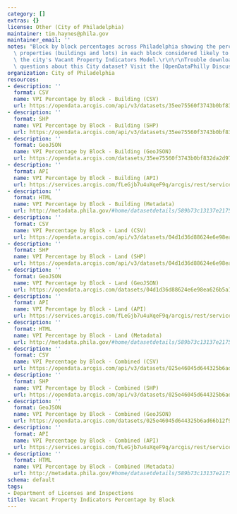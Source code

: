 ```yaml
---
category: []
extras: {}
license: Other (City of Philadelphia)
maintainer: tim.haynes@phila.gov
maintainer_email: ''
notes: "Block by block percentages across Philadelphia showing the percentages of\
  \ properties (buildings and lots) in each block considered likely to be vacant by\
  \ the city's Vacant Property Indicators Model.\r\n\r\nTrouble downloading or have\
  \ questions about this City dataset? Visit the [OpenDataPhilly Discussion Group](http://www.phila.gov/data/discuss/)"
organization: City of Philadelphia
resources:
- description: ''
  format: CSV
  name: VPI Percentage by Block - Building (CSV)
  url: https://opendata.arcgis.com/api/v3/datasets/35ee75560f3743b0bf832da2d977af43_0/downloads/data?format=csv&spatialRefId=4326
- description: ''
  format: SHP
  name: VPI Percentage by Block - Building (SHP)
  url: https://opendata.arcgis.com/api/v3/datasets/35ee75560f3743b0bf832da2d977af43_0/downloads/data?format=shp&spatialRefId=4326
- description: ''
  format: GeoJSON
  name: VPI Percentage by Block - Building (GeoJSON)
  url: https://opendata.arcgis.com/datasets/35ee75560f3743b0bf832da2d977af43_0.geojson
- description: ''
  format: API
  name: VPI Percentage by Block - Building (API)
  url: https://services.arcgis.com/fLeGjb7u4uXqeF9q/arcgis/rest/services/Vacant_Block_Percent_Building/FeatureServer/0/query?outFields=*&where=1%3D1
- description: ''
  format: HTML
  name: VPI Percentage by Block - Building (Metadata)
  url: http://metadata.phila.gov/#home/datasetdetails/589b73c13137e2175f6e3169/representationdetails/589b76067de40dd96079c39e/
- description: ''
  format: CSV
  name: VPI Percentage by Block - Land (CSV)
  url: https://opendata.arcgis.com/api/v3/datasets/04d1d36d88624e6e98ea626b5a16cecf_0/downloads/data?format=csv&spatialRefId=4326
- description: ''
  format: SHP
  name: VPI Percentage by Block - Land (SHP)
  url: https://opendata.arcgis.com/api/v3/datasets/04d1d36d88624e6e98ea626b5a16cecf_0/downloads/data?format=shp&spatialRefId=4326
- description: ''
  format: GeoJSON
  name: VPI Percentage by Block - Land (GeoJSON)
  url: https://opendata.arcgis.com/datasets/04d1d36d88624e6e98ea626b5a16cecf_0.geojson
- description: ''
  format: API
  name: VPI Percentage by Block - Land (API)
  url: https://services.arcgis.com/fLeGjb7u4uXqeF9q/arcgis/rest/services/Vacant_Block_Percent_Land/FeatureServer/0/query?outFields=*&where=1%3D1
- description: ''
  format: HTML
  name: VPI Percentage by Block - Land (Metadata)
  url: http://metadata.phila.gov/#home/datasetdetails/589b73c13137e2175f6e3169/representationdetails/589b75e58f712f194c6413d4/
- description: ''
  format: CSV
  name: VPI Percentage by Block - Combined (CSV)
  url: https://opendata.arcgis.com/api/v3/datasets/025e46045d644325b6ad66b12f90bb81_0/downloads/data?format=csv&spatialRefId=4326
- description: ''
  format: SHP
  name: VPI Percentage by Block - Combined (SHP)
  url: https://opendata.arcgis.com/api/v3/datasets/025e46045d644325b6ad66b12f90bb81_0/downloads/data?format=shp&spatialRefId=4326
- description: ''
  format: GeoJSON
  name: VPI Percentage by Block - Combined (GeoJSON)
  url: https://opendata.arcgis.com/datasets/025e46045d644325b6ad66b12f90bb81_0.geojson
- description: ''
  format: API
  name: VPI Percentage by Block - Combined (API)
  url: https://services.arcgis.com/fLeGjb7u4uXqeF9q/arcgis/rest/services/Vacant_Block_Percent_Combined/FeatureServer/0/query?outFields=*&where=1%3D1
- description: ''
  format: HTML
  name: VPI Percentage by Block - Combined (Metadata)
  url: http://metadata.phila.gov/#home/datasetdetails/589b73c13137e2175f6e3169/representationdetails/589b75c1418c8e8c5bc5aabf/
schema: default
tags:
- Department of Licenses and Inspections
title: Vacant Property Indicators Percentage by Block
---
```


